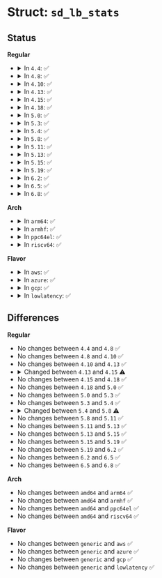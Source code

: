 # Struct: <code>sd_lb_stats</code>

## Status
<b>Regular</b>
<ul>
<li>
<details>
<summary>In <code>4.4</code>: ✅</summary>

```c
struct sd_lb_stats {
    struct sched_group *busiest;
    struct sched_group *local;
    long unsigned int total_load;
    long unsigned int total_capacity;
    long unsigned int avg_load;
    struct sg_lb_stats busiest_stat;
    struct sg_lb_stats local_stat;
};
```
</details>
</li>
<li>
<details>
<summary>In <code>4.8</code>: ✅</summary>

```c
struct sd_lb_stats {
    struct sched_group *busiest;
    struct sched_group *local;
    long unsigned int total_load;
    long unsigned int total_capacity;
    long unsigned int avg_load;
    struct sg_lb_stats busiest_stat;
    struct sg_lb_stats local_stat;
};
```
</details>
</li>
<li>
<details>
<summary>In <code>4.10</code>: ✅</summary>

```c
struct sd_lb_stats {
    struct sched_group *busiest;
    struct sched_group *local;
    long unsigned int total_load;
    long unsigned int total_capacity;
    long unsigned int avg_load;
    struct sg_lb_stats busiest_stat;
    struct sg_lb_stats local_stat;
};
```
</details>
</li>
<li>
<details>
<summary>In <code>4.13</code>: ✅</summary>

```c
struct sd_lb_stats {
    struct sched_group *busiest;
    struct sched_group *local;
    long unsigned int total_load;
    long unsigned int total_capacity;
    long unsigned int avg_load;
    struct sg_lb_stats busiest_stat;
    struct sg_lb_stats local_stat;
};
```
</details>
</li>
<li>
<details>
<summary>In <code>4.15</code>: ✅</summary>

```c
struct sd_lb_stats {
    struct sched_group *busiest;
    struct sched_group *local;
    long unsigned int total_running;
    long unsigned int total_load;
    long unsigned int total_capacity;
    long unsigned int avg_load;
    struct sg_lb_stats busiest_stat;
    struct sg_lb_stats local_stat;
};
```
</details>
</li>
<li>
<details>
<summary>In <code>4.18</code>: ✅</summary>

```c
struct sd_lb_stats {
    struct sched_group *busiest;
    struct sched_group *local;
    long unsigned int total_running;
    long unsigned int total_load;
    long unsigned int total_capacity;
    long unsigned int avg_load;
    struct sg_lb_stats busiest_stat;
    struct sg_lb_stats local_stat;
};
```
</details>
</li>
<li>
<details>
<summary>In <code>5.0</code>: ✅</summary>

```c
struct sd_lb_stats {
    struct sched_group *busiest;
    struct sched_group *local;
    long unsigned int total_running;
    long unsigned int total_load;
    long unsigned int total_capacity;
    long unsigned int avg_load;
    struct sg_lb_stats busiest_stat;
    struct sg_lb_stats local_stat;
};
```
</details>
</li>
<li>
<details>
<summary>In <code>5.3</code>: ✅</summary>

```c
struct sd_lb_stats {
    struct sched_group *busiest;
    struct sched_group *local;
    long unsigned int total_running;
    long unsigned int total_load;
    long unsigned int total_capacity;
    long unsigned int avg_load;
    struct sg_lb_stats busiest_stat;
    struct sg_lb_stats local_stat;
};
```
</details>
</li>
<li>
<details>
<summary>In <code>5.4</code>: ✅</summary>

```c
struct sd_lb_stats {
    struct sched_group *busiest;
    struct sched_group *local;
    long unsigned int total_running;
    long unsigned int total_load;
    long unsigned int total_capacity;
    long unsigned int avg_load;
    struct sg_lb_stats busiest_stat;
    struct sg_lb_stats local_stat;
};
```
</details>
</li>
<li>
<details>
<summary>In <code>5.8</code>: ✅</summary>

```c
struct sd_lb_stats {
    struct sched_group *busiest;
    struct sched_group *local;
    long unsigned int total_load;
    long unsigned int total_capacity;
    long unsigned int avg_load;
    unsigned int prefer_sibling;
    struct sg_lb_stats busiest_stat;
    struct sg_lb_stats local_stat;
};
```
</details>
</li>
<li>
<details>
<summary>In <code>5.11</code>: ✅</summary>

```c
struct sd_lb_stats {
    struct sched_group *busiest;
    struct sched_group *local;
    long unsigned int total_load;
    long unsigned int total_capacity;
    long unsigned int avg_load;
    unsigned int prefer_sibling;
    struct sg_lb_stats busiest_stat;
    struct sg_lb_stats local_stat;
};
```
</details>
</li>
<li>
<details>
<summary>In <code>5.13</code>: ✅</summary>

```c
struct sd_lb_stats {
    struct sched_group *busiest;
    struct sched_group *local;
    long unsigned int total_load;
    long unsigned int total_capacity;
    long unsigned int avg_load;
    unsigned int prefer_sibling;
    struct sg_lb_stats busiest_stat;
    struct sg_lb_stats local_stat;
};
```
</details>
</li>
<li>
<details>
<summary>In <code>5.15</code>: ✅</summary>

```c
struct sd_lb_stats {
    struct sched_group *busiest;
    struct sched_group *local;
    long unsigned int total_load;
    long unsigned int total_capacity;
    long unsigned int avg_load;
    unsigned int prefer_sibling;
    struct sg_lb_stats busiest_stat;
    struct sg_lb_stats local_stat;
};
```
</details>
</li>
<li>
<details>
<summary>In <code>5.19</code>: ✅</summary>

```c
struct sd_lb_stats {
    struct sched_group *busiest;
    struct sched_group *local;
    long unsigned int total_load;
    long unsigned int total_capacity;
    long unsigned int avg_load;
    unsigned int prefer_sibling;
    struct sg_lb_stats busiest_stat;
    struct sg_lb_stats local_stat;
};
```
</details>
</li>
<li>
<details>
<summary>In <code>6.2</code>: ✅</summary>

```c
struct sd_lb_stats {
    struct sched_group *busiest;
    struct sched_group *local;
    long unsigned int total_load;
    long unsigned int total_capacity;
    long unsigned int avg_load;
    unsigned int prefer_sibling;
    struct sg_lb_stats busiest_stat;
    struct sg_lb_stats local_stat;
};
```
</details>
</li>
<li>
<details>
<summary>In <code>6.5</code>: ✅</summary>

```c
struct sd_lb_stats {
    struct sched_group *busiest;
    struct sched_group *local;
    long unsigned int total_load;
    long unsigned int total_capacity;
    long unsigned int avg_load;
    unsigned int prefer_sibling;
    struct sg_lb_stats busiest_stat;
    struct sg_lb_stats local_stat;
};
```
</details>
</li>
<li>
<details>
<summary>In <code>6.8</code>: ✅</summary>

```c
struct sd_lb_stats {
    struct sched_group *busiest;
    struct sched_group *local;
    long unsigned int total_load;
    long unsigned int total_capacity;
    long unsigned int avg_load;
    unsigned int prefer_sibling;
    struct sg_lb_stats busiest_stat;
    struct sg_lb_stats local_stat;
};
```
</details>
</li>
</ul>
<b>Arch</b>
<ul>
<li>
<details>
<summary>In <code>arm64</code>: ✅</summary>

```c
struct sd_lb_stats {
    struct sched_group *busiest;
    struct sched_group *local;
    long unsigned int total_running;
    long unsigned int total_load;
    long unsigned int total_capacity;
    long unsigned int avg_load;
    struct sg_lb_stats busiest_stat;
    struct sg_lb_stats local_stat;
};
```
</details>
</li>
<li>
<details>
<summary>In <code>armhf</code>: ✅</summary>

```c
struct sd_lb_stats {
    struct sched_group *busiest;
    struct sched_group *local;
    long unsigned int total_running;
    long unsigned int total_load;
    long unsigned int total_capacity;
    long unsigned int avg_load;
    struct sg_lb_stats busiest_stat;
    struct sg_lb_stats local_stat;
};
```
</details>
</li>
<li>
<details>
<summary>In <code>ppc64el</code>: ✅</summary>

```c
struct sd_lb_stats {
    struct sched_group *busiest;
    struct sched_group *local;
    long unsigned int total_running;
    long unsigned int total_load;
    long unsigned int total_capacity;
    long unsigned int avg_load;
    struct sg_lb_stats busiest_stat;
    struct sg_lb_stats local_stat;
};
```
</details>
</li>
<li>
<details>
<summary>In <code>riscv64</code>: ✅</summary>

```c
struct sd_lb_stats {
    struct sched_group *busiest;
    struct sched_group *local;
    long unsigned int total_running;
    long unsigned int total_load;
    long unsigned int total_capacity;
    long unsigned int avg_load;
    struct sg_lb_stats busiest_stat;
    struct sg_lb_stats local_stat;
};
```
</details>
</li>
</ul>
<b>Flavor</b>
<ul>
<li>
<details>
<summary>In <code>aws</code>: ✅</summary>

```c
struct sd_lb_stats {
    struct sched_group *busiest;
    struct sched_group *local;
    long unsigned int total_running;
    long unsigned int total_load;
    long unsigned int total_capacity;
    long unsigned int avg_load;
    struct sg_lb_stats busiest_stat;
    struct sg_lb_stats local_stat;
};
```
</details>
</li>
<li>
<details>
<summary>In <code>azure</code>: ✅</summary>

```c
struct sd_lb_stats {
    struct sched_group *busiest;
    struct sched_group *local;
    long unsigned int total_running;
    long unsigned int total_load;
    long unsigned int total_capacity;
    long unsigned int avg_load;
    struct sg_lb_stats busiest_stat;
    struct sg_lb_stats local_stat;
};
```
</details>
</li>
<li>
<details>
<summary>In <code>gcp</code>: ✅</summary>

```c
struct sd_lb_stats {
    struct sched_group *busiest;
    struct sched_group *local;
    long unsigned int total_running;
    long unsigned int total_load;
    long unsigned int total_capacity;
    long unsigned int avg_load;
    struct sg_lb_stats busiest_stat;
    struct sg_lb_stats local_stat;
};
```
</details>
</li>
<li>
<details>
<summary>In <code>lowlatency</code>: ✅</summary>

```c
struct sd_lb_stats {
    struct sched_group *busiest;
    struct sched_group *local;
    long unsigned int total_running;
    long unsigned int total_load;
    long unsigned int total_capacity;
    long unsigned int avg_load;
    struct sg_lb_stats busiest_stat;
    struct sg_lb_stats local_stat;
};
```
</details>
</li>
</ul>

## Differences
<b>Regular</b>
<ul>
<li>
No changes between <code>4.4</code> and <code>4.8</code> ✅
</li>
<li>
No changes between <code>4.8</code> and <code>4.10</code> ✅
</li>
<li>
No changes between <code>4.10</code> and <code>4.13</code> ✅
</li>
<li>
<details>
<summary>Changed between <code>4.13</code> and <code>4.15</code> ⚠️</summary>
<ul>
<li>
<b>Field added. </b>
<code>long unsigned int total_running</code>
</li>
</ul>
</details>
</li>
<li>
No changes between <code>4.15</code> and <code>4.18</code> ✅
</li>
<li>
No changes between <code>4.18</code> and <code>5.0</code> ✅
</li>
<li>
No changes between <code>5.0</code> and <code>5.3</code> ✅
</li>
<li>
No changes between <code>5.3</code> and <code>5.4</code> ✅
</li>
<li>
<details>
<summary>Changed between <code>5.4</code> and <code>5.8</code> ⚠️</summary>
<ul>
<li>
<b>Field added. </b>
<code>unsigned int prefer_sibling</code>
</li>
<li>
<b>Field removed. </b>
<code>long unsigned int total_running</code>
</li>
</ul>
</details>
</li>
<li>
No changes between <code>5.8</code> and <code>5.11</code> ✅
</li>
<li>
No changes between <code>5.11</code> and <code>5.13</code> ✅
</li>
<li>
No changes between <code>5.13</code> and <code>5.15</code> ✅
</li>
<li>
No changes between <code>5.15</code> and <code>5.19</code> ✅
</li>
<li>
No changes between <code>5.19</code> and <code>6.2</code> ✅
</li>
<li>
No changes between <code>6.2</code> and <code>6.5</code> ✅
</li>
<li>
No changes between <code>6.5</code> and <code>6.8</code> ✅
</li>
</ul>
<b>Arch</b>
<ul>
<li>
No changes between <code>amd64</code> and <code>arm64</code> ✅
</li>
<li>
No changes between <code>amd64</code> and <code>armhf</code> ✅
</li>
<li>
No changes between <code>amd64</code> and <code>ppc64el</code> ✅
</li>
<li>
No changes between <code>amd64</code> and <code>riscv64</code> ✅
</li>
</ul>
<b>Flavor</b>
<ul>
<li>
No changes between <code>generic</code> and <code>aws</code> ✅
</li>
<li>
No changes between <code>generic</code> and <code>azure</code> ✅
</li>
<li>
No changes between <code>generic</code> and <code>gcp</code> ✅
</li>
<li>
No changes between <code>generic</code> and <code>lowlatency</code> ✅
</li>
</ul>

